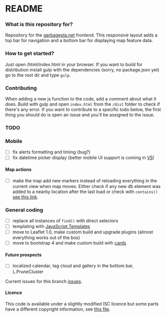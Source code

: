 # README #

### What is this repository for? ###
Repository for the [garbagepla.net](http://www.garbagepla.net) frontend. This responsive layout adds a top bar for navigation and a bottom bar for displaying map feature data.

### How to get started? ###
Just open /html/index.html in your browser. If you want to build for distribution install gulp with the dependencies (sorry, no package.json yet) go to the root dir and type `gulp`.

### Contributing
When adding a new js function to the code, add a comment about what it does. Build with gulp and open `index.html` from the `/dist` folder to check if there's any error. If you want to contribute to a specific todo below, the first thing you should do is open an issue and you'll be assigned to the issue.

### TODO

### Mobile
- [ ] fix alerts formatting and timing (bug?)
- [ ] fix datetime picker display (better mobile UI support is coming in [V5](https://github.com/Eonasdan/bootstrap-datetimepicker/issues/841))

#### Map actions
- [ ] make the map add new markers instead of reloading everything in the current view when map moves. Either check if any new db element was added to a nearby location after the last load or check with `contains()` [see this link](http://leafletjs.com/reference.html#latlngbounds-contains).

### General coding
- [ ] replace all instances of `find()` with direct selectors
- [ ] templating with [JavaScript Templates](https://github.com/blueimp/JavaScript-Templates)
- [ ] move to Leaflet 1.0, make custom build and upgrade plugins (almost everything works out of the box)
- [ ] move to bootstrap 4 and make custom build with [cards](http://v4-alpha.getbootstrap.com/components/card)

#### Future prospects
- [ ] localized calendar, tag cloud and gallery in the bottom bar, L.PruneCluster

Current issues for this branch [issues](https://github.com/garbageplanet/web-ui/labels/branch%3Abottom-bar).

#### Licence
This code is available under a slightly modified ISC licence but some parts have a different copyright information, see [this file](https://github.com/garbageplanet/web-ui/blob/dev/license.md).
